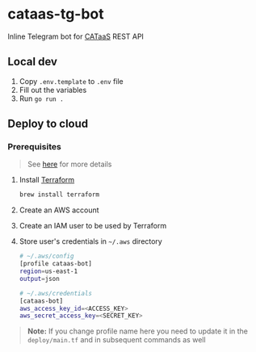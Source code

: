 # cataas-tg-bot

Inline Telegram bot for [CATaaS](https://cataas.com/) REST API

## Local dev

1. Copy `.env.template` to `.env` file
2. Fill out the variables
3. Run `go run .`

## Deploy to cloud

### Prerequisites

> See [here](https://dev.to/boodyvo/deploying-go-application-on-aws-with-terraform-849) for more details

1. Install [Terraform](https://www.terraform.io/)

    ```bash
    brew install terraform
    ```

2. Create an AWS account
3. Create an IAM user to be used by Terraform
4. Store user's credentials in `~/.aws` directory

    ```bash
    # ~/.aws/config
    [profile cataas-bot]
    region=us-east-1
    output=json

    # ~/.aws/credentials
    [cataas-bot]
    aws_access_key_id=<ACCESS_KEY>
    aws_secret_access_key=<SECRET_KEY>
    ```

> **Note:** If you change profile name here you need to update it in the `deploy/main.tf` and in subsequent commands as well
